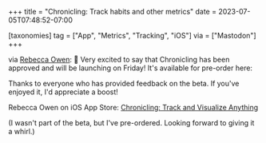 +++
title = "Chronicling: Track habits and other metrics"
date = 2023-07-05T07:48:52-07:00

[taxonomies]
tag = ["App", "Metrics", "Tracking", "iOS"]
via = ["Mastodon"]
+++

via [Rebecca Owen](https://mastodon.social/@beccaowen/110655579728958851): 🚀 Very excited to say that Chronicling has been approved and will be launching on Friday! It's available for pre-order here:

<!-- more -->

Thanks to everyone who has provided feedback on the beta. If you've enjoyed it, I'd appreciate a boost!

Rebecca Owen on iOS App Store: [Chronicling: Track and Visualize Anything](https://apps.apple.com/us/app/chronicling/id6445992145)

(I wasn't part of the beta, but I've pre-ordered. Looking forward to giving it a whirl.)
